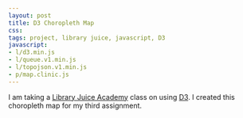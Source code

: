```yaml
---
layout: post
title: D3 Choropleth Map 
css:
tags: project, library juice, javascript, D3
javascript:
- l/d3.min.js
- l/queue.v1.min.js
- l/topojson.v1.min.js
- p/map.clinic.js
---
```


<div id="clinic"></div> 

I am taking a [Library Juice Academy](http://libraryjuiceacademy.com/) class on using [D3](http://d3js.org/). I created this choropleth map for my third assignment. 
